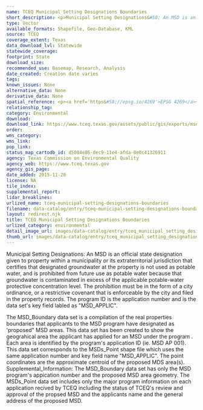 ```yaml
---
name: TCEQ Municipal Setting Designations Boundaries
short_description: <p>Municipal Setting Designations&#58; An MSD is an official state designation given to property within a municipality or its extraterritorial jurisdiction that certifies that designated groundwater at the property is not used as potable water.</p>
type: Vector
available_formats: Shapefile, Geo-Database, KML
source: TCEQ
coverage_extent: Texas
data_download_lvl: Statewide
statewide_coverage: 
footprint: State
download_size: 
recommended_use: Basemap, Research, Analysis
date_created: Creation date varies
tags: 
known_issues: None
alternative_data: None
derivative_data: None
spatial_reference: <p><a href='https&#58;//epsg.io/4269'>EPSG 4269</a></p>
relationship_tag: 
category: Environmental
download: 
download_link: https://www.tceq.texas.gov/assets/public/gis/exports/msd_poly_shp.zip
order: 
wms_category: 
wms_link: 
pop_link: 
status_map_cartodb_id: d5084e86-dec9-11e4-afda-0e0c41326911
agency: Texas Commission on Environmental Quality
agency_web: https://www.tceq.texas.gov
agency_gis_page: 
date_added: 2015-11-20
license: NA
tile_index: 
supplemental_report: 
lidar_breaklines: 
urlized_name: tceq-municipal-setting-designations-boundaries
filename: data-catalog/entry/tceq-municipal-setting-designations-boundaries.md
layout: redirect.njk
title: TCEQ Municipal Setting Designations Boundaries
urlized_category: environmental
detail_image_url: images/data-catalog/entry/tceq_municipal_setting_designations_boundaries_detail.jpg
thumb_url: images/data-catalog/entry/tceq_municipal_setting_designations_boundaries_th.jpg
---
```


Municipal Setting Designations: An MSD is an official state designation given to property within a municipality or its extraterritorial jurisdiction that certifies that designated groundwater at the property is not used as potable water, and is prohibited from future use as potable water because that groundwater is contaminated in excess of the applicable potable-water protective concentration level. The prohibition must be in the form of a city ordinance, or a restrictive covenant that is enforceable by the city and filed in the property records. The program ID is the application number and is the data set's key field labled as "MSD_APPLIC".
 
 The MSD_Boundary data set is a compilation of the real properties boundaries that applicants to the MSD program have designated as 'proposed" MSD areas. This
 data set has been created to show the geograhical area the applicant has applied for an MSD under the program . Each area is identified by the program's application ID (ie. MSD AP 001). This data set corresponds to the MSDs_Point shape file which uses the same application number and key field name "MSD_APPLIC". The point coordinates are the approximate centroid of the proposed MDS area(s). Supplemental_Information: The MSD_Boundary data set has only the MSD program's appication number and the proposed MSD area geometry. The MSDs_Point data set includes only the major program information on each application recived by TCEQ including the status of TCEQ's review and approval of the propsed MSD and the applicants name and the general address of the proposed MSD.




